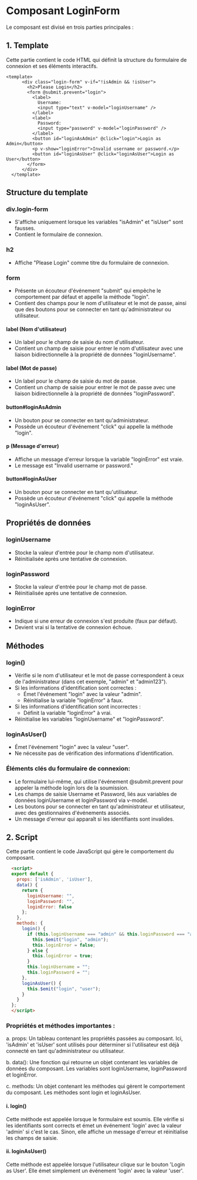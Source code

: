 # Composant LoginForm

Le composant est divisé en trois parties principales :

## 1. Template

Cette partie contient le code HTML qui définit la structure du formulaire de connexion et ses éléments interactifs.

```{code-block}
<template>
      <div class="login-form" v-if="!isAdmin && !isUser">
        <h2>Please Login</h2>
        <form @submit.prevent="login">
          <label>
            Username:
            <input type="text" v-model="loginUsername" />
          </label>
          <label>
            Password:
            <input type="password" v-model="loginPassword" />
          </label>
          <button id="loginAsAdmin" @click="login">Login as Admin</button>
          <p v-show="loginError">Invalid username or password.</p>
          <button id="loginAsUser" @click="loginAsUser">Login as User</button>
        </form>
      </div>
  </template>
```

## Structure du template

### div.login-form

- S'affiche uniquement lorsque les variables "isAdmin" et "isUser" sont fausses.
- Contient le formulaire de connexion.

### h2

- Affiche "Please Login" comme titre du formulaire de connexion.

### form

- Présente un écouteur d'événement "submit" qui empêche le comportement par défaut et appelle la méthode "login".
- Contient des champs pour le nom d'utilisateur et le mot de passe, ainsi que des boutons pour se connecter en tant qu'administrateur ou utilisateur.

#### label (Nom d'utilisateur)

- Un label pour le champ de saisie du nom d'utilisateur.
- Contient un champ de saisie pour entrer le nom d'utilisateur avec une liaison bidirectionnelle à la propriété de données "loginUsername".

#### label (Mot de passe)

- Un label pour le champ de saisie du mot de passe.
- Contient un champ de saisie pour entrer le mot de passe avec une liaison bidirectionnelle à la propriété de données "loginPassword".

#### button#loginAsAdmin

- Un bouton pour se connecter en tant qu'administrateur.
- Possède un écouteur d'événement "click" qui appelle la méthode "login".

#### p (Message d'erreur)

- Affiche un message d'erreur lorsque la variable "loginError" est vraie.
- Le message est "Invalid username or password."

#### button#loginAsUser

- Un bouton pour se connecter en tant qu'utilisateur.
- Possède un écouteur d'événement "click" qui appelle la méthode "loginAsUser".

## Propriétés de données

### loginUsername

- Stocke la valeur d'entrée pour le champ nom d'utilisateur.
- Réinitialisée après une tentative de connexion.

### loginPassword

- Stocke la valeur d'entrée pour le champ mot de passe.
- Réinitialisée après une tentative de connexion.

### loginError

- Indique si une erreur de connexion s'est produite (faux par défaut).
- Devient vrai si la tentative de connexion échoue.

## Méthodes

### login()

- Vérifie si le nom d'utilisateur et le mot de passe correspondent à ceux de l'administrateur (dans cet exemple, "admin" et "admin123").
- Si les informations d'identification sont correctes :
  - Émet l'événement "login" avec la valeur "admin".
  - Réinitialise la variable "loginError" à faux.
- Si les informations d'identification sont incorrectes :
  - Définit la variable "loginError" à vrai.
- Réinitialise les variables "loginUsername" et "loginPassword".

### loginAsUser()

- Émet l'événement "login" avec la valeur "user".
- Ne nécessite pas de vérification des informations d'identification.

### Éléments clés du formulaire de connexion:

- Le formulaire lui-même, qui utilise l'événement @submit.prevent pour appeler la méthode login lors de la soumission.
- Les champs de saisie Username et Password, liés aux variables de données loginUsername et loginPassword via v-model.
- Les boutons pour se connecter en tant qu'administrateur et utilisateur, avec des gestionnaires d'événements associés.
- Un message d'erreur qui apparaît si les identifiants sont invalides.

## 2. Script

Cette partie contient le code JavaScript qui gère le comportement du composant.

```html
  <script>
  export default {
    props: ['isAdmin', 'isUser'],
    data() {
      return {
        loginUsername: "",
        loginPassword: "",
        loginError: false
      };
    },
    methods: {
      login() {
        if (this.loginUsername === "admin" && this.loginPassword === "admin123") {
          this.$emit("login", "admin");
          this.loginError = false;
        } else {
          this.loginError = true;
        }
        this.loginUsername = "";
        this.loginPassword = "";
      },
      loginAsUser() {
        this.$emit("login", "user");
      }
    }
  };
  </script>
```

### Propriétés et méthodes importantes :

a. props: Un tableau contenant les propriétés passées au composant. Ici, 'isAdmin' et 'isUser' sont utilisés pour déterminer si l'utilisateur est déjà connecté en tant qu'administrateur ou utilisateur.

b. data(): Une fonction qui retourne un objet contenant les variables de données du composant. Les variables sont loginUsername, loginPassword et loginError.

c. methods: Un objet contenant les méthodes qui gèrent le comportement du composant. Les méthodes sont login et loginAsUser.

#### i. login()

Cette méthode est appelée lorsque le formulaire est soumis. Elle vérifie si les identifiants sont corrects et émet un événement 'login' avec la valeur 'admin' si c'est le cas. Sinon, elle affiche un message d'erreur et réinitialise les champs de saisie.

#### ii. loginAsUser()

Cette méthode est appelée lorsque l'utilisateur clique sur le bouton 'Login as User'. Elle émet simplement un événement 'login' avec la valeur 'user'.
